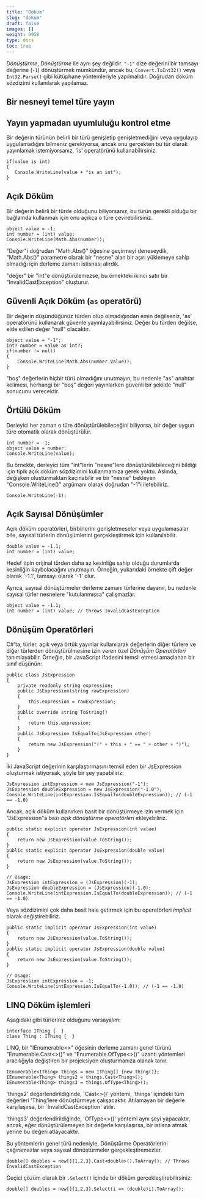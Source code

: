 ```yaml
---
title: "Döküm"
slug: "dokum"
draft: false
images: []
weight: 9958
type: docs
toc: true
---
```


*Dönüştürme*, *Dönüştürme* ile aynı şey değildir. `"-1"` dize değerini bir tamsayı değerine (`-1`) dönüştürmek mümkündür, ancak bu, `Convert.ToInt32()` veya `Int32.Parse()` gibi kütüphane yöntemleriyle yapılmalıdır. Doğrudan döküm sözdizimi kullanılarak yapılamaz.

## Bir nesneyi temel türe yayın


## Yayın yapmadan uyumluluğu kontrol etme
Bir değerin türünün belirli bir türü genişletip genişletmediğini veya uygulayıp uygulamadığını bilmeniz gerekiyorsa, ancak onu gerçekten bu tür olarak yayınlamak istemiyorsanız, 'is' operatörünü kullanabilirsiniz.

    if(value is int)
    {
       Console.WriteLine(value + "is an int");
    }

## Açık Döküm
Bir değerin belirli bir türde olduğunu biliyorsanız, bu türün gerekli olduğu bir bağlamda kullanmak için onu açıkça o türe çevirebilirsiniz.

    object value = -1;
    int number = (int) value;
    Console.WriteLine(Math.Abs(number));

"Değer"i doğrudan "Math.Abs()" öğesine geçirmeyi deneseydik, "Math.Abs()" parametre olarak bir "nesne" alan bir aşırı yüklemeye sahip olmadığı için derleme zamanı istisnası alırdık.

"değer" bir "int"e dönüştürülemezse, bu örnekteki ikinci satır bir "InvalidCastException" oluşturur.

## Güvenli Açık Döküm (`as` operatörü)
Bir değerin düşündüğünüz türden olup olmadığından emin değilseniz, 'as' operatörünü kullanarak güvenle yayınlayabilirsiniz. Değer bu türden değilse, elde edilen değer "null" olacaktır.

    object value = "-1";
    int? number = value as int?;
    if(number != null)
    {
        Console.WriteLine(Math.Abs(number.Value));
    }

"boş" değerlerin hiçbir türü olmadığını unutmayın, bu nedenle "as" anahtar kelimesi, herhangi bir "boş" değeri yayınlarken güvenli bir şekilde "null" sonucunu verecektir.

## Örtülü Döküm
Derleyici her zaman o türe dönüştürülebileceğini biliyorsa, bir değer uygun türe otomatik olarak dönüştürülür.

    int number = -1;
    object value = number;
    Console.WriteLine(value);

Bu örnekte, derleyici tüm "int"lerin "nesne"lere dönüştürülebileceğini bildiği için tipik açık döküm sözdizimini kullanmamıza gerek yoktu. Aslında, değişken oluşturmaktan kaçınabilir ve bir "nesne" bekleyen "Console.WriteLine()" argümanı olarak doğrudan "-1"i iletebiliriz.

    Console.WriteLine(-1);

## Açık Sayısal Dönüşümler
Açık döküm operatörleri, birbirlerini genişletmeseler veya uygulamasalar bile, sayısal türlerin dönüşümlerini gerçekleştirmek için kullanılabilir.

    double value = -1.1;
    int number = (int) value;

Hedef tipin orijinal türden daha az kesinliğe sahip olduğu durumlarda kesinliğin kaybolacağını unutmayın. Örneğin, yukarıdaki örnekte çift değer olarak '-1.1', tamsayı olarak '-1' olur.

Ayrıca, sayısal dönüştürmeler derleme zamanı türlerine dayanır, bu nedenle sayısal türler nesnelere "kutulanmışsa" çalışmazlar.

    object value = -1.1;
    int number = (int) value; // throws InvalidCastException


## Dönüşüm Operatörleri
C#'ta, türler, açık veya örtük yayınlar kullanılarak değerlerin diğer türlere ve diğer türlerden dönüştürülmesine izin veren özel *Dönüşüm Operatörleri* tanımlayabilir. Örneğin, bir JavaScript ifadesini temsil etmesi amaçlanan bir sınıf düşünün:

    public class JsExpression
    {
        private readonly string expression;
        public JsExpression(string rawExpression)
        {
            this.expression = rawExpression;
        }
        public override string ToString()
        {
            return this.expression;
        }
        public JsExpression IsEqualTo(JsExpression other)
        {
            return new JsExpression("(" + this + " == " + other + ")");
        }
    }

İki JavaScript değerinin karşılaştırmasını temsil eden bir JsExpression oluşturmak istiyorsak, şöyle bir şey yapabiliriz:

    JsExpression intExpression = new JsExpression("-1");
    JsExpression doubleExpression = new JsExpression("-1.0");
    Console.WriteLine(intExpression.IsEqualTo(doubleExpression)); // (-1 == -1.0)

Ancak, açık döküm kullanırken basit bir dönüştürmeye izin vermek için "JsExpression"a bazı *açık dönüştürme operatörleri* ekleyebiliriz.

    public static explicit operator JsExpression(int value)
    {
        return new JsExpression(value.ToString());
    }
    public static explicit operator JsExpression(double value)
    {
        return new JsExpression(value.ToString());
    }

    // Usage:
    JsExpression intExpression = (JsExpression)(-1);
    JsExpression doubleExpression = (JsExpression)(-1.0);
    Console.WriteLine(intExpression.IsEqualTo(doubleExpression)); // (-1 == -1.0)

Veya sözdizimini çok daha basit hale getirmek için bu operatörleri *implicit* olarak değiştirebiliriz.

    public static implicit operator JsExpression(int value)
    {
        return new JsExpression(value.ToString());
    }
    public static implicit operator JsExpression(double value)
    {
        return new JsExpression(value.ToString());
    }

    // Usage:
    JsExpression intExpression = -1;
    Console.WriteLine(intExpression.IsEqualTo(-1.0)); // (-1 == -1.0)



## LINQ Döküm işlemleri
Aşağıdaki gibi türleriniz olduğunu varsayalım:

    interface IThing {  }
    class Thing : IThing {  }

LINQ, bir "IEnumerable<>" öğesinin derleme zamanı genel türünü "Enumerable.Cast<>()" ve "Enumerable.OfType<>()" uzantı yöntemleri aracılığıyla değiştiren bir projeksiyon oluşturmanıza olanak tanır.

    IEnumerable<IThing> things = new IThing[] {new Thing()};
    IEnumerable<Thing> things2 = things.Cast<Thing>();
    IEnumerable<Thing> things3 = things.OfType<Thing>();

'things2' değerlendirildiğinde, 'Cast<>()' yöntemi, 'things' içindeki tüm değerleri 'Thing'lere dönüştürmeye çalışacaktır. Atılamayan bir değerle karşılaşırsa, bir `InvalidCastException' atılır.

'things3' değerlendirildiğinde, 'OfType<>()' yöntemi aynı şeyi yapacaktır, ancak, eğer dönüştürülemeyen bir değerle karşılaşırsa, bir istisna atmak yerine bu değeri atlayacaktır.

Bu yöntemlerin genel türü nedeniyle, Dönüştürme Operatörlerini çağıramazlar veya sayısal dönüştürmeler gerçekleştiremezler.

    double[] doubles = new[]{1,2,3}.Cast<double>().ToArray(); // Throws InvalidCastException

Geçici çözüm olarak bir `.Select()` içinde bir döküm gerçekleştirebilirsiniz:

    double[] doubles = new[]{1,2,3}.Select(i => (double)i).ToArray();


